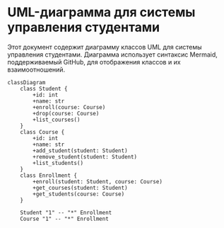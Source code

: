 # UML-диаграмма для системы управления студентами

Этот документ содержит диаграмму классов UML для системы управления студентами. Диаграмма использует синтаксис Mermaid, поддерживаемый GitHub, для отображения классов и их взаимоотношений.

```mermaid
classDiagram
    class Student {
        +id: int
        +name: str
        +enroll(course: Course)
        +drop(course: Course)
        +list_courses()
    }
    class Course {
        +id: int
        +name: str
        +add_student(student: Student)
        +remove_student(student: Student)
        +list_students()
    }
    class Enrollment {
        +enroll(student: Student, course: Course)
        +get_courses(student: Student)
        +get_students(course: Course)
    }

    Student "1" -- "*" Enrollment
    Course "1" -- "*" Enrollment
```
